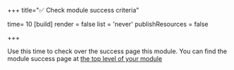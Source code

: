 +++
title="✅ Check module success criteria"

time= 10
[build]
  render = false
  list = 'never'
  publishResources = false

+++

Use this time to check over the success page this module.
You can find the module success page at [the top level of your module](../../../success)
